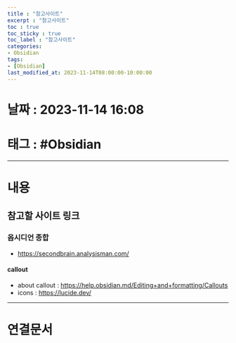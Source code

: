 ```yaml
---
title : "참고사이트"
excerpt : "참고사이트"
toc : true
toc_sticky : true
toc_label : "참고사이트"
categories:
- Obsidian
tags:
- [Obsidian]
last_modified_at: 2023-11-14T08:00:00-10:00:00
---
```


# 날짜 : 2023-11-14 16:08

# 태그 : #Obsidian 
---

# 내용

## 참고할 사이트 링크

### 옵시디언 종합
- https://secondbrain.analysisman.com/

#### callout 
- about callout : https://help.obsidian.md/Editing+and+formatting/Callouts
- icons : https://lucide.dev/

---

# 연결문서
